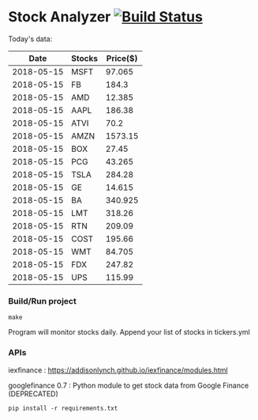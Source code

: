 # Stock Analyzer [![Build Status](https://travis-ci.org/ogoyal/StockAnalyzer.svg?branch=master)](https://travis-ci.org/ogoyal/StockAnalyzer)

Today's data:

| Date| Stocks| Price($) | 
| --- | --- | ---  | 
| 2018-05-15| MSFT| 97.065 | 
| 2018-05-15| FB| 184.3 | 
| 2018-05-15| AMD| 12.385 | 
| 2018-05-15| AAPL| 186.38 | 
| 2018-05-15| ATVI| 70.2 | 
| 2018-05-15| AMZN| 1573.15 | 
| 2018-05-15| BOX| 27.45 | 
| 2018-05-15| PCG| 43.265 | 
| 2018-05-15| TSLA| 284.28 | 
| 2018-05-15| GE| 14.615 | 
| 2018-05-15| BA| 340.925 | 
| 2018-05-15| LMT| 318.26 | 
| 2018-05-15| RTN| 209.09 | 
| 2018-05-15| COST| 195.66 | 
| 2018-05-15| WMT| 84.705 | 
| 2018-05-15| FDX| 247.82 | 
| 2018-05-15| UPS| 115.99 | 

### Build/Run project

```
make
```

Program will monitor stocks daily. Append your list of stocks in tickers.yml

### APIs
iexfinance : https://addisonlynch.github.io/iexfinance/modules.html

googlefinance 0.7 : Python module to get stock data from Google Finance (DEPRECATED)

```
pip install -r requirements.txt
```
